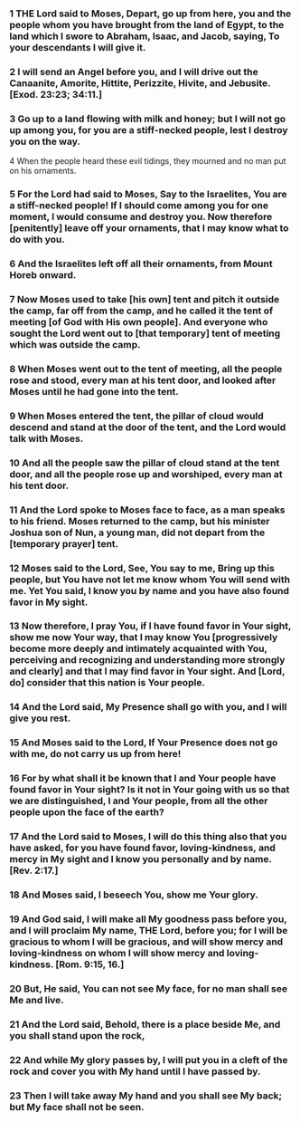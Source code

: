 ### 1 THE Lord said to Moses, Depart, go up from here, you and the people whom you have brought from the land of Egypt, to the land which I swore to Abraham, Isaac, and Jacob, saying, To your descendants I will give it.

### 2 I will send an Angel before you, and I will drive out the Canaanite, Amorite, Hittite, Perizzite, Hivite, and Jebusite. [Exod. 23:23; 34:11.]

### 3 Go up to a land flowing with milk and honey; but I will not go up among you, for you are a stiff-necked people, lest I destroy you on the way.

4 When the people heard these evil tidings, they mourned and no man put on his ornaments.

### 5 For the Lord had said to Moses, Say to the Israelites, You are a stiff-necked people! If I should come among you for one moment, I would consume and destroy you. Now therefore [penitently] leave off your ornaments, that I may know what to do with you.

### 6 And the Israelites left off all their ornaments, from Mount Horeb onward.

### 7 Now Moses used to take [his own] tent and pitch it outside the camp, far off from the camp, and he called it the tent of meeting [of God with His own people]. And everyone who sought the Lord went out to [that temporary] tent of meeting which was outside the camp.

### 8 When Moses went out to the tent of meeting, all the people rose and stood, every man at his tent door, and looked after Moses until he had gone into the tent.

### 9 When Moses entered the tent, the pillar of cloud would descend and stand at the door of the tent, and the Lord would talk with Moses.

### 10 And all the people saw the pillar of cloud stand at the tent door, and all the people rose up and worshiped, every man at his tent door.

### 11 And the Lord spoke to Moses face to face, as a man speaks to his friend. Moses returned to the camp, but his minister Joshua son of Nun, a young man, did not depart from the [temporary prayer] tent.

### 12 Moses said to the Lord, See, You say to me, Bring up this people, but You have not let me know whom You will send with me. Yet You said, I know you by name and you have also found favor in My sight.

### 13 Now therefore, I pray You, if I have found favor in Your sight, show me now Your way, that I may know You [progressively become more deeply and intimately acquainted with You, perceiving and recognizing and understanding more strongly and clearly] and that I may find favor in Your sight. And [Lord, do] consider that this nation is Your people.

### 14 And the Lord said, My Presence shall go with you, and I will give you rest.

### 15 And Moses said to the Lord, If Your Presence does not go with me, do not carry us up from here!

### 16 For by what shall it be known that I and Your people have found favor in Your sight? Is it not in Your going with us so that we are distinguished, I and Your people, from all the other people upon the face of the earth?

### 17 And the Lord said to Moses, I will do this thing also that you have asked, for you have found favor, loving-kindness, and mercy in My sight and I know you personally and by name. [Rev. 2:17.]

### 18 And Moses said, I beseech You, show me Your glory.

### 19 And God said, I will make all My goodness pass before you, and I will proclaim My name, THE Lord, before you; for I will be gracious to whom I will be gracious, and will show mercy and loving-kindness on whom I will show mercy and loving-kindness. [Rom. 9:15, 16.]

### 20 But, He said, You can not see My face, for no man shall see Me and live.

### 21 And the Lord said, Behold, there is a place beside Me, and you shall stand upon the rock,

### 22 And while My glory passes by, I will put you in a cleft of the rock and cover you with My hand until I have passed by.

### 23 Then I will take away My hand and you shall see My back; but My face shall not be seen.